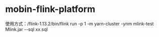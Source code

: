 # mobin-flink-platform
使用方式：/flink-1.13.2/bin/flink run -p 1 -m yarn-cluster -ynm mlink-test Mlink.jar --sql xx.sql


